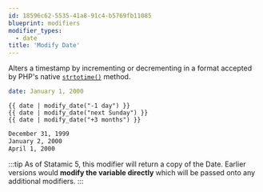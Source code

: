```yaml
---
id: 18596c62-5535-41a8-91c4-b5769fb11085
blueprint: modifiers
modifier_types:
  - date
title: 'Modify Date'
---
```

Alters a timestamp by incrementing or decrementing in a format accepted by PHP's native [`strtotime()`](http://php.net/manual/en/function.strtotime.php) method.


```yaml
date: January 1, 2000
```

```
{{ date | modify_date("-1 day") }}
{{ date | modify_date("next Sunday") }}
{{ date | modify_date("+3 months") }}
```

```html
December 31, 1999
January 2, 2000
April 1, 2000
```

:::tip
As of Statamic 5, this modifier will return a copy of the Date. Earlier versions would **modify the variable directly** which will be passed onto any additional modifiers.
:::
